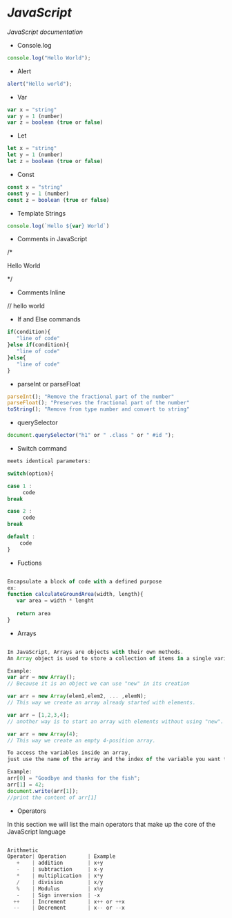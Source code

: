 # _JavaScript_
_JavaScript documentation_

* Console.log
~~~javascript
console.log("Hello World");
~~~

* Alert
~~~javascript
alert("Hello world");
~~~

* Var 
~~~javascript
var x = "string"
var y = 1 (number)
var z = boolean (true or false)
~~~

* Let
~~~javascript
let x = "string"
let y = 1 (number)
let z = boolean (true or false)
~~~

* Const
~~~javascript
const x = "string"
const y = 1 (number)
const z = boolean (true or false)
~~~

* Template Strings
~~~javascript
console.log(`Hello ${var} World`)
~~~

* Comments in JavaScript

/*

 Hello World
 
*/ 

* Comments Inline

// hello world

* If and Else commands
~~~javascript
if(condition){
   "line of code"
}else if(condition){
   "line of code"
}else{
   "line of code"
}
~~~

* parseInt or parseFloat
~~~javascript
parseInt(); "Remove the fractional part of the number"
parseFloat(); "Preserves the fractional part of the number"
toString(); "Remove from type number and convert to string"
~~~

* querySelector
~~~javascript
document.querySelector("h1" or " .class " or " #id ");
~~~

* Switch command
~~~javascript
meets identical parameters:

switch(option){

case 1 :
     code
break

case 2 :
     code
break

default :
    code
}
~~~

* Fuctions 
~~~javascript

Encapsulate a block of code with a defined purpose
ex:
function calculateGroundArea(width, length){
   var area = width * lenght
   
   return area
}

~~~

* Arrays
~~~javascript

In JavaScript, Arrays are objects with their own methods.
An Array object is used to store a collection of items in a single variable.

Example:
var arr = new Array();
// Because it is an object we can use "new" in its creation

var arr = new Array(elem1,elem2, ... ,elemN);
// This way we create an array already started with elements.

var arr = [1,2,3,4];
// another way is to start an array with elements without using "new".

var arr = new Array(4);
// This way we create an empty 4-position array.

To access the variables inside an array, 
just use the name of the array and the index of the variable you want to access.

Example:
arr[0] = "Goodbye and thanks for the fish";
arr[1] = 42;
document.write(arr[1]);
//print the content of arr[1]

~~~

* Operators

In this section we will list the main operators that make up the core of the JavaScript language
~~~javascript

Arithmetic
Operator| Operation       | Example
   +    | addition        | x+y
   -    | subtraction     | x-y
   *    | multiplication  | x*y
   /    | division        | x/y
   %    | Modulus         | x%y
   -    | Sign inversion  | -x
  ++    | Increment       | x++ or ++x
  --    | Decrement       | x-- or --x

~~~
